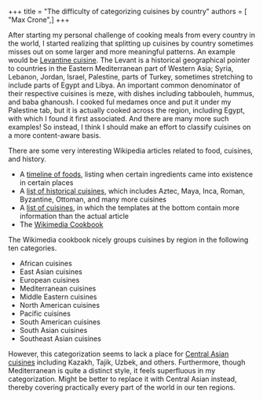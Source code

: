 +++
title = "The difficulty of categorizing cuisines by country"
authors = [ "Max Crone",]
+++


After starting my personal challenge of cooking meals from every country in the world, I started realizing that splitting up cuisines by country sometimes misses out on some larger and more meaningful patterns.
An example would be [Levantine cuisine](https://en.wikipedia.org/wiki/Levantine_cuisine).
The Levant is a historical geographical pointer to countries in the Eastern Mediterranean part of Western Asia; Syria, Lebanon, Jordan, Israel, Palestine, parts of Turkey, sometimes stretching to include parts of Egypt and Libya.
An important common denominator of their respective cuisines is meze, with dishes including tabbouleh, hummus, and baba ghanoush.
I cooked ful medames once and put it under my Palestine tab, but it is actually cooked across the region, including Egypt, with which I found it first associated.
And there are many more such examples!
So instead, I think I should make an effort to classify cuisines on a more content-aware basis.

There are some very interesting Wikipedia articles related to food, cuisines, and history.

- A [timeline of foods](https://en.wikipedia.org/wiki/Timeline_of_food), listing when certain ingredients came into existence in certain places
- A [list of historical cuisines](https://en.wikipedia.org/wiki/List_of_historical_cuisines), which includes Aztec, Maya, Inca, Roman, Byzantine, Ottoman, and many more cuisines
- A [list of cuisines](https://en.wikipedia.org/wiki/List_of_cuisines), in which the templates at the bottom contain more information than the actual article
- The [Wikimedia Cookbook](https://en.wikibooks.org/wiki/Cookbook:Table_of_Contents)

The Wikimedia cookbook nicely groups cuisines by region in the following ten categories.

- African cuisines
- East Asian cuisines
- European cuisines
- Mediterranean cuisines
- Middle Eastern cuisines
- North American cuisines
- Pacific cuisines
- South American cuisines
- South Asian cuisines
- Southeast Asian cuisines

However, this categorization seems to lack a place for [Central Asian cuisines](https://en.wikipedia.org/wiki/List_of_Asian_cuisines#Central_Asian_cuisine) including Kazakh, Tajik, Uzbek, and others.
Furthermore, though Mediterranean is quite a distinct style, it feels superfluous in my categorization.
Might be better to replace it with Central Asian instead, thereby covering practically every part of the world in our ten regions.

